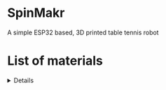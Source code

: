 # SpinMakr
A simple ESP32 based, 3D printed table tennis robot
# List of materials
<details>
Some of they were bought in bulk, because it was easier for me to buy it from amazon/aliexpress rather than local market.
  
| Part               | Model                                | Quantity needed | Reference Link                                       |
|--------------------|--------------------------------------|-----------------|------------------------------------------------------|
| BLDC Motors        | A2208 KV1400                         | 3               | https://www.aliexpress.us/item/2255800409217841.html |
| Feeding Motor      | JGY370 23rpm 12V                     | 1               | https://www.aliexpress.us/item/2251832868183245.html |
| Cables             | 16 AWG silicon cable 10m             | 1               | https://www.aliexpress.us/item/3256802515538882.html |
| ESP32              | ESP32-CH9102X 30 Pin                 | 1               | https://www.aliexpress.us/item/3256801449980777.html |
| female socket      | 15 pin female header socket          | 2               | https://www.amazon.com/gp/product/B0BZP9G3JX         |
| Motor driver       | L293d                                | 1               | https://www.amazon.com/gp/product/B0992Q7ZY1         |
| Ball bearings      | 1500 count                           | 1               | https://www.amazon.com/gp/product/B000HKKY7C         |
| Bullet connector   | 2mm (10 pair)                        | 2               | https://www.aliexpress.us/item/2251832650890588.html |
| Shrink tubing      | D4mm x L5m                           | 1               | https://www.aliexpress.us/item/2251832652651178.html |
| Brass inserts      | M3 x D5.0 x L4.0 (100pcs)            | 1               | https://www.aliexpress.us/item/2255800046543591.html |
| IR sensor          | -                                    | 1               | https://www.aliexpress.us/item/2251832135649843.html |
| ESC controllers    | 4 pieces                             | 1               | https://www.aliexpress.us/item/3256801079565080.html |
| Servos             | DS3218 Pro-180 20kg-cm               | 2               | https://www.aliexpress.us/item/2251801756814911.html |
| Bearings           | 3x8x4mm                              | 2               | https://www.amazon.com/gp/product/B00ZHSRCFQ         |
| Power supply       | MEANWELL LRS-350-12                  | 1               | https://www.amazon.com/gp/product/B07VTLJS18/        |
| Buck converter     | LM2596                               | 3               | https://www.amazon.com/gp/product/B076H3XHXP         |
| 5ohm resistor      | 5W                                   | 1               | https://www.amazon.com/dp/B09TXD9NKR                 |
| 1kOhm              | 1/4W                                 | 3               | -                                                    |
| Transistor         | TIP-147 package TO-247               | 1               | -                                                    |
| Schottky Diode     | MBR2035 or equivalent package TO-220 | 1               | -                                                    |
| Capacitor          | 35V electolytic                      | 1               | -                                                    |
| Energy Dumper      | order it on JLCPCB                   | 1               | Gerber download link: toDo                           |
| ESP32 robot shield | order it on JLCPCB                   | 1               | Gerber download link: toDo                           |
| Male pin headers   | 40 pin                               | 1               | -                                                    |
| M3 bolts           | various lengths                      | 12              | https://www.amazon.com/gp/product/B0BMQFHDBH         |
</details>

